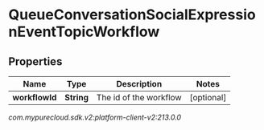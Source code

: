 # QueueConversationSocialExpressionEventTopicWorkflow


## Properties

| Name | Type | Description | Notes |
| ------------ | ------------- | ------------- | ------------- |
| **workflowId** | **String** | The id of the workflow |  [optional] |




_com.mypurecloud.sdk.v2:platform-client-v2:213.0.0_
